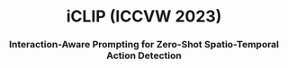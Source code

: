 <h1 align="center">iCLIP (ICCVW 2023)</h1>
<h3 align="center">Interaction-Aware Prompting for Zero-Shot Spatio-Temporal Action Detection</h3>
